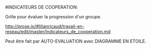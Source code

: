 #INDICATEURS DE COOPERATION: 

Grille pour évaluer la progression d'un groupe. 

http://prose.io/#lilianricaud/travail-en-reseau/edit/master/Indicateurs_de_cooperation.md

Peut être fait par AUTO-EVALUATION avec DIAGRAMME EN ETOILE.
